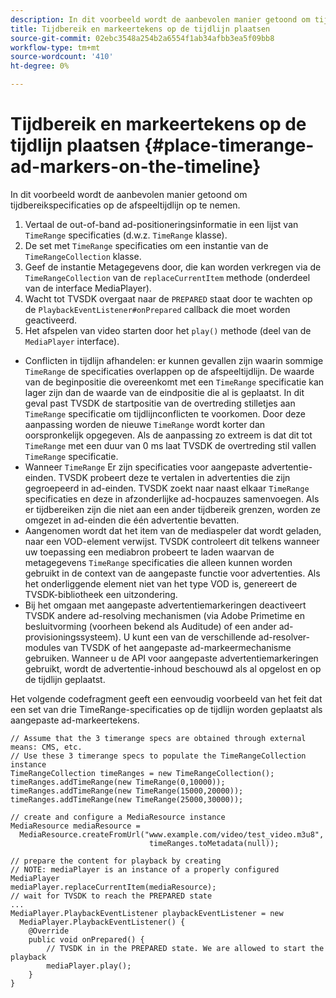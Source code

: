 ```yaml
---
description: In dit voorbeeld wordt de aanbevolen manier getoond om tijdbereikspecificaties op de afspeeltijdlijn op te nemen.
title: Tijdbereik en markeertekens op de tijdlijn plaatsen
source-git-commit: 02ebc3548a254b2a6554f1ab34afbb3ea5f09bb8
workflow-type: tm+mt
source-wordcount: '410'
ht-degree: 0%

---
```


# Tijdbereik en markeertekens op de tijdlijn plaatsen {#place-timerange-ad-markers-on-the-timeline}

In dit voorbeeld wordt de aanbevolen manier getoond om tijdbereikspecificaties op de afspeeltijdlijn op te nemen.

1. Vertaal de out-of-band ad-positioneringsinformatie in een lijst van `TimeRange` specificaties (d.w.z. `TimeRange` klasse).
1. De set met `TimeRange` specificaties om een instantie van de `TimeRangeCollection` klasse.
1. Geef de instantie Metagegevens door, die kan worden verkregen via de `TimeRangeCollection` van de `replaceCurrentItem` methode (onderdeel van de interface MediaPlayer).
1. Wacht tot TVSDK overgaat naar de `PREPARED` staat door te wachten op de `PlaybackEventListener#onPrepared` callback die moet worden geactiveerd.
1. Het afspelen van video starten door het `play()` methode (deel van de `MediaPlayer` interface).

* Conflicten in tijdlijn afhandelen: er kunnen gevallen zijn waarin sommige `TimeRange` de specificaties overlappen op de afspeeltijdlijn. De waarde van de beginpositie die overeenkomt met een `TimeRange` specificatie kan lager zijn dan de waarde van de eindpositie die al is geplaatst. In dit geval past TVSDK de startpositie van de overtreding stilletjes aan `TimeRange` specificatie om tijdlijnconflicten te voorkomen. Door deze aanpassing worden de nieuwe `TimeRange` wordt korter dan oorspronkelijk opgegeven. Als de aanpassing zo extreem is dat dit tot `TimeRange` met een duur van 0 ms laat TVSDK de overtreding stil vallen `TimeRange` specificatie.
* Wanneer `TimeRange` Er zijn specificaties voor aangepaste advertentie-einden. TVSDK probeert deze te vertalen in advertenties die zijn gegroepeerd in ad-einden. TVSDK zoekt naar naast elkaar `TimeRange` specificaties en deze in afzonderlijke ad-hocpauzes samenvoegen. Als er tijdbereiken zijn die niet aan een ander tijdbereik grenzen, worden ze omgezet in ad-einden die één advertentie bevatten.
* Aangenomen wordt dat het item van de mediaspeler dat wordt geladen, naar een VOD-element verwijst. TVSDK controleert dit telkens wanneer uw toepassing een mediabron probeert te laden waarvan de metagegevens `TimeRange` specificaties die alleen kunnen worden gebruikt in de context van de aangepaste functie voor advertenties. Als het onderliggende element niet van het type VOD is, genereert de TVSDK-bibliotheek een uitzondering.
* Bij het omgaan met aangepaste advertentiemarkeringen deactiveert TVSDK andere ad-resolving mechanismen (via Adobe Primetime en besluitvorming (voorheen bekend als Auditude) of een ander ad-provisioningssysteem). U kunt een van de verschillende ad-resolver-modules van TVSDK of het aangepaste ad-markeermechanisme gebruiken. Wanneer u de API voor aangepaste advertentiemarkeringen gebruikt, wordt de advertentie-inhoud beschouwd als al opgelost en op de tijdlijn geplaatst.

Het volgende codefragment geeft een eenvoudig voorbeeld van het feit dat een set van drie TimeRange-specificaties op de tijdlijn worden geplaatst als aangepaste ad-markeertekens.

```java>
// Assume that the 3 timerange specs are obtained through external means: CMS, etc. 
// Use these 3 timerange specs to populate the TimeRangeCollection instance 
TimeRangeCollection timeRanges = new TimeRangeCollection();  
timeRanges.addTimeRange(new TimeRange(0,10000)); 
timeRanges.addTimeRange(new TimeRange(15000,20000)); 
timeRanges.addTimeRange(new TimeRange(25000,30000)); 
 
// create and configure a MediaResource instance 
MediaResource mediaResource =  
  MediaResource.createFromUrl("www.example.com/video/test_video.m3u8",  
                               timeRanges.toMetadata(null)); 
 
// prepare the content for playback by creating 
// NOTE: mediaPlayer is an instance of a properly configured MediaPlayer  
mediaPlayer.replaceCurrentItem(mediaResource); 
// wait for TVSDK to reach the PREPARED state 
... 
MediaPlayer.PlaybackEventListener playbackEventListener = new 
  MediaPlayer.PlaybackEventListener() { 
    @Override 
    public void onPrepared() { 
        // TVSDK in in the PREPARED state. We are allowed to start the playback  
        mediaPlayer.play(); 
    } 
} 
```
